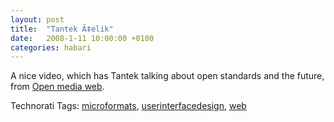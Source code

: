 ```yaml
---
layout: post
title:  "Tantek Ã‡elik"
date:   2008-1-11 10:00:00 +0100
categories: habari
---
```

<p>A nice video, which has Tantek talking about open standards and the future, from <a href="http://openmediaweb.org/index.php/2008/01/09/episode-2-tantek-celik/">Open media web</a>.</p>


<!-- Technorati Tags Start -->
<p>Technorati Tags:
<a href="http://technorati.com/tag/microformats" rel="tag">microformats</a>, <a href="http://technorati.com/tag/userinterfacedesign" rel="tag">userinterfacedesign</a>, <a href="http://technorati.com/tag/web" rel="tag">web</a>
</p>
<!-- Technorati Tags End -->